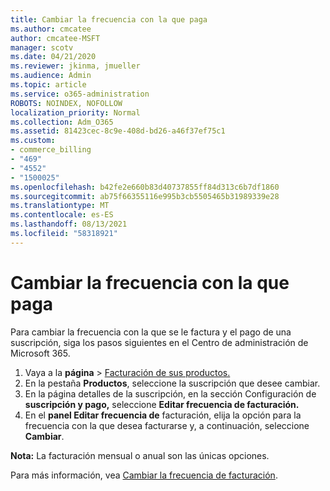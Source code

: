 ```yaml
---
title: Cambiar la frecuencia con la que paga
ms.author: cmcatee
author: cmcatee-MSFT
manager: scotv
ms.date: 04/21/2020
ms.reviewer: jkinma, jmueller
ms.audience: Admin
ms.topic: article
ms.service: o365-administration
ROBOTS: NOINDEX, NOFOLLOW
localization_priority: Normal
ms.collection: Adm_O365
ms.assetid: 81423cec-8c9e-408d-bd26-a46f37ef75c1
ms.custom:
- commerce_billing
- "469"
- "4552"
- "1500025"
ms.openlocfilehash: b42fe2e660b83d40737855ff84d313c6b7df1860
ms.sourcegitcommit: ab75f66355116e995b3cb5505465b31989339e28
ms.translationtype: MT
ms.contentlocale: es-ES
ms.lasthandoff: 08/13/2021
ms.locfileid: "58318921"
---
```

# <a name="change-how-often-you-pay"></a>Cambiar la frecuencia con la que paga

Para cambiar la frecuencia con la que se le factura y el pago de una suscripción, siga los pasos siguientes en el Centro de administración de Microsoft 365.

1. Vaya a la **página**  >  [Facturación de sus productos.](https://go.microsoft.com/fwlink/p/?linkid=842054)
2. En la pestaña **Productos**, seleccione la suscripción que desee cambiar.
3. En la página detalles de la suscripción, en la sección Configuración de **suscripción y pago,** seleccione **Editar frecuencia de facturación.**
4. En el **panel Editar frecuencia de** facturación, elija la opción para la frecuencia con la que desea facturarse y, a continuación, seleccione **Cambiar**.

**Nota:** La facturación mensual o anual son las únicas opciones.

Para más información, vea [Cambiar la frecuencia de facturación](https://docs.microsoft.com/microsoft-365/commerce/billing-and-payments/change-payment-frequency).